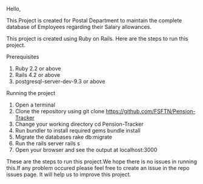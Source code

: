 Hello,

  This Project is created for Postal Department to maintain the complete database of Employees regarding their Salary allowances.
  
This project is created using Ruby on Rails. Here are the steps to run this project.

Prerequisites

1. Ruby 2.2 or above
2. Rails 4.2 or above
3. postgresql-server-dev-9.3 or above
      
Running the project

1. Open a terminal
2. Clone the repository using
	git clone https://github.com/FSFTN/Pension-Tracker
3. Change your working directory
	cd Pension-Tracker
4. Run bundler to install required gems
	bundle install
5. Migrate the databases
	rake db:migrate
6. Run the rails server
	rails s
7. Open your browser and see the output at localhost:3000
         
	
These are the steps to run this project.We hope there is no issues in running this.If any problem occured please feel free to create an issue in the repo issues page. It will help us to improve this project.
